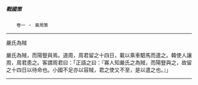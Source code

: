

##### 戰國策
　　`卷一 ‧ 東周策`

* * *

嚴氏為賊

嚴氏為賊，而陽豎與焉。道周，周君留之十四日，載以乘車駟馬而遣之。韓使人讓周，周君患之。客謂周君曰：「正語之曰：『寡人知嚴氏之為賊，而陽豎與之，故留之十四日以待命也。小國不足亦以容賊，君之使又不至，是以遣之也。』」

* * *

